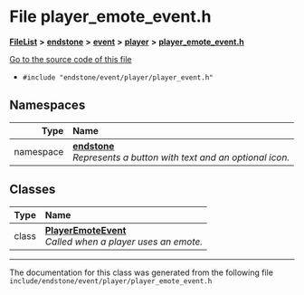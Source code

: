 

# File player\_emote\_event.h



[**FileList**](files.md) **>** [**endstone**](dir_6cf277b678674f97c7a2b6b3b2447b33.md) **>** [**event**](dir_f1d783c0ad83ee143d16e768ebca51c8.md) **>** [**player**](dir_7c05c37b25e9c9eccd9c63c2d313ba28.md) **>** [**player\_emote\_event.h**](player__emote__event_8h.md)

[Go to the source code of this file](player__emote__event_8h_source.md)



* `#include "endstone/event/player/player_event.h"`













## Namespaces

| Type | Name |
| ---: | :--- |
| namespace | [**endstone**](namespaceendstone.md) <br>_Represents a button with text and an optional icon._  |


## Classes

| Type | Name |
| ---: | :--- |
| class | [**PlayerEmoteEvent**](classendstone_1_1PlayerEmoteEvent.md) <br>_Called when a player uses an emote._  |



















































------------------------------
The documentation for this class was generated from the following file `include/endstone/event/player/player_emote_event.h`

